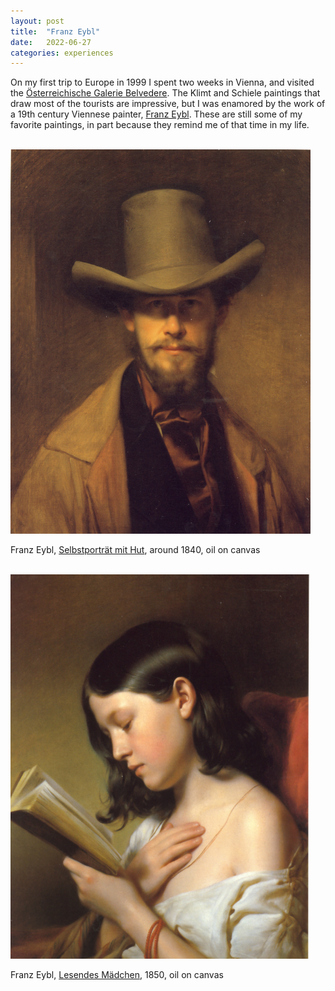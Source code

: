 ```yaml
---
layout: post
title:  "Franz Eybl"
date:   2022-06-27
categories: experiences
---
```


On my first trip to Europe in 1999 I spent two weeks in Vienna, and visited the [Österreichische Galerie Belvedere](https://en.wikipedia.org/wiki/Belvedere,_Vienna). The Klimt and Schiele paintings that draw most of the tourists are impressive, but I was enamored by the work of a 19th century Viennese painter, [Franz Eybl](https://en.wikipedia.org/wiki/Franz_Eybl). These are still some of my favorite paintings, in part because they remind me of that time in my life.

<br/>

<img src="/img/2022-06-27-franz-eybl-1.jpeg" alt="Franz Eybl painting 1" style="max-width: 50vw;"/>

Franz Eybl, [Selbstporträt mit Hut](https://en.wikipedia.org/wiki/Franz_Eybl#/media/File:Franz_Eybl,_Selbstportr%C3%A4t_mit_Hut.jpg), around 1840, oil on canvas

<br/>

<img src="/img/2022-06-27-franz-eybl-2.jpeg" alt="Franz Eybl painting 2" style="max-width: 50vw;"/>

Franz Eybl, [Lesendes Mädchen](https://en.wikipedia.org/wiki/Franz_Eybl#/media/File:Franz_Eybl,_Lesendes_M%C3%A4dchen.jpg), 1850, oil on canvas